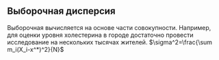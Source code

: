 ## Выборочная дисперсия 

Выборочная вычисляется на основе части совокупности. 
Например, для оценки уровня холестерина в городе достаточно провести исследование на нескольких тысячах жителей. 
$\sigma^2=\frac{\sum m_i(X_i-x^*)^2}{N}$